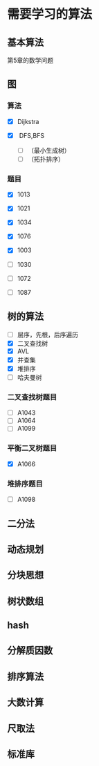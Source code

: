 # 需要学习的算法

## 基本算法

第5章的数学问题

## 图

### 算法

- [x] ​	Dijkstra


- [x] ​	DFS,BFS
  - [ ] ​（最小生成树）
  - [ ] ​（拓扑排序）

### 题目

- [x] 1013

- [x] 1021

- [x] 1034

- [x] 1076

- [x] 1003

- [ ] 1030

- [ ] 1072

- [ ] 1087


## 树的算法

- [ ] ​层序，先根，后序遍历
- [x] 二叉查找树
- [x] AVL
- [x] 并查集
- [x] ​堆排序
- [ ] 哈夫曼树

### 二叉查找树题目

- [ ] A1043
- [ ] A1064
- [ ] A1099

### 平衡二叉树题目

- [x] A1066

### 堆排序题目

- [ ] A1098

## 二分法

## 动态规划

## 分块思想

## 树状数组

## hash

## 分解质因数

## 排序算法

## 大数计算

## 尺取法

## 标准库

